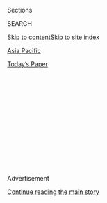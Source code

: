 <div id="app">

<div>

<div>

<div>

<div class="NYTAppHideMasthead css-1q2w90k e1suatyy0">

<div class="section css-ui9rw0 e1suatyy2">

<div class="css-eph4ug er09x8g0">

<div class="css-6n7j50">

</div>

<span class="css-1dv1kvn">Sections</span>

<div class="css-10488qs">

<span class="css-1dv1kvn">SEARCH</span>

</div>

[Skip to content](#site-content)[Skip to site index](#site-index)

</div>

<div id="masthead-section-label" class="css-1wr3we4 eaxe0e00">

[Asia
Pacific](https://www.nytimes3xbfgragh.onion/section/world/asia)

</div>

<div class="css-10698na e1huz5gh0">

</div>

</div>

<div id="masthead-bar-one" class="section hasLinks css-15hmgas e1csuq9d3">

<div class="css-uqyvli e1csuq9d0">

</div>

<div class="css-1uqjmks e1csuq9d1">

</div>

<div class="css-9e9ivx">

[](https://myaccount.nytimes3xbfgragh.onion/auth/login?response_type=cookie&client_id=vi)

</div>

<div class="css-1bvtpon e1csuq9d2">

[Today’s
Paper](https://www.nytimes3xbfgragh.onion/section/todayspaper)

</div>

</div>

</div>

</div>

<div data-aria-hidden="false">

<div id="site-content" data-role="main">

<div>

<div class="css-1aor85t" style="opacity:0.000000001;z-index:-1;visibility:hidden">

<div class="css-1hqnpie">

<div class="css-epjblv">

<span class="css-17xtcya">[Asia
Pacific](/section/world/asia)</span><span class="css-x15j1o">|</span><span class="css-fwqvlz">Lee
Jae-yong, Samsung Heir, Is Arrested on Bribery
Charges</span>

</div>

<div class="css-k008qs">

<div class="css-1iwv8en">

<span class="css-18z7m18"></span>

<div>

</div>

</div>

<span class="css-1n6z4y">https://nyti.ms/2lncm84</span>

<div class="css-1705lsu">

<div class="css-4xjgmj">

<div class="css-4skfbu" data-role="toolbar" data-aria-label="Social Media Share buttons, Save button, and Comments Panel with current comment count" data-testid="share-tools">

  - 
  - 
  - 
  - 
    
    <div class="css-6n7j50">
    
    </div>

  - 

</div>

</div>

</div>

</div>

</div>

</div>

<div class="css-13pd83m">

</div>

<div id="top-wrapper" class="css-1sy8kpn">

<div id="top-slug" class="css-l9onyx">

Advertisement

</div>

[Continue reading the main
story](#after-top)

<div class="ad top-wrapper" style="text-align:center;height:100%;display:block;min-height:250px">

<div id="top" class="place-ad" data-position="top" data-size-key="top">

</div>

</div>

<div id="after-top">

</div>

</div>

<div id="sponsor-wrapper" class="css-1hyfx7x">

<div id="sponsor-slug" class="css-19vbshk">

Supported by

</div>

[Continue reading the main
story](#after-sponsor)

<div id="sponsor" class="ad sponsor-wrapper" style="text-align:center;height:100%;display:block">

</div>

<div id="after-sponsor">

</div>

</div>

<div class="css-1vkm6nb ehdk2mb0">

# Lee Jae-yong, Samsung Heir, Is Arrested on Bribery Charges

</div>

<div class="css-79elbk" data-testid="photoviewer-wrapper">

<div class="css-z3e15g" data-testid="photoviewer-wrapper-hidden">

</div>

<div class="css-1a48zt4 ehw59r15" data-testid="photoviewer-children">

![<span class="css-16f3y1r e13ogyst0" data-aria-hidden="true">Lee
Jae-yong on Friday in Anyang, South Korea. He was later arrested on
corruption charges.
****</span><span class="css-cnj6d5 e1z0qqy90" itemprop="copyrightHolder"><span class="css-1ly73wi e1tej78p0">Credit...</span><span><span>Kim
Hee-Chul/European Pressphoto
Agency</span></span></span>](https://static01.graylady3jvrrxbe.onion/images/2017/02/17/world/17Samsung/17Samsung-articleLarge.jpg?quality=75&auto=webp&disable=upscale)

</div>

</div>

<div class="css-xt80pu e12qa4dv0">

<div class="css-18e8msd">

<div class="css-vp77d3 epjyd6m0">

<div class="css-1baulvz">

By [<span class="css-1baulvz last-byline" itemprop="name">Choe
Sang-Hun</span>](http://www.nytimes3xbfgragh.onion/by/choe-sang-hun)

</div>

</div>

  - Feb. 16,
    2017

  - 
    
    <div class="css-4xjgmj">
    
    <div class="css-d8bdto" data-role="toolbar" data-aria-label="Social Media Share buttons, Save button, and Comments Panel with current comment count" data-testid="share-tools">
    
      - 
      - 
      - 
      - 
        
        <div class="css-6n7j50">
        
        </div>
    
      - 
    
    </div>
    
    </div>

</div>

</div>

<div class="section meteredContent css-1r7ky0e" name="articleBody" itemprop="articleBody">

<div class="css-1fanzo5 StoryBodyCompanionColumn">

<div class="css-53u6y8">

SEOUL, South Korea — The de facto leader of Samsung, Lee Jae-yong, was
arrested Friday on bribery charges, a dramatic turn in South Korea’s
decades-old struggle to end collusive ties between the government and
powerful family-controlled conglomerates.

Mr. Lee, Samsung’s vice chairman, was taken to a jail outside Seoul, the
capital, soon after a judge at the Seoul Central District Court issued
an arrest warrant early Friday.

He is accused of paying $36 million in bribes to President Park
Geun-hye’s secretive confidante, Choi Soon-sil, in return for
political favors. Those are alleged to include government support for a
merger of two Samsung affiliates in 2015 that helped Mr. Lee, 48,
inherit corporate control from his incapacitated father, Lee Kun-hee,
the chairman.

Samsung, whose market capitalization accounts for one-fourth of the
value of all listed companies in South Korea, is a potent national
symbol of power, wealth and technological innovation. Mr. Lee is the
first head of the conglomerate ever to be arrested on corruption
charges. Other charges against him include embezzlement, illegal
transfer of property abroad and committing perjury during a
parliamentary hearing.

</div>

</div>

<div class="css-1fanzo5 StoryBodyCompanionColumn">

<div class="css-53u6y8">

Analysts say his case is a test of whether the country’s relatively
youthful democracy and judicial system [are ready to crack down
on](https://www.nytimes3xbfgragh.onion/2017/01/02/world/asia/south-korea-park-geun-hye-samsung.html?_r=0%20//)
the white-collar crimes of family-owned conglomerates, or chaebol, among
which Samsung is the biggest and most profitable.

Mr. Lee, who has not been convicted of any crime, is also the most
prominent businessman to be ensnared in the special prosecutor’s
broadening investigation into a corruption scandal that led [Parliament
to vote to impeach Ms.
Park](https://www.nytimes3xbfgragh.onion/2016/12/09/world/asia/south-korea-president-park-geun-hye-impeached.html)
in December.

Ms. Park’s presidential powers remain suspended, and the [Constitutional
Court](https://www.nytimes3xbfgragh.onion/2017/01/03/world/asia/south-korea-president-impeachment-trial.html)
is expected to rule in the coming weeks on whether she should be
reinstated or formally removed from office.

South Koreans have grown increasingly fed up with corruption scandals.
When huge crowds took to the streets in recent months to demand Ms.
Park’s impeachment, they also called for the arrest of Mr. Lee and
other chaebol leaders.

All presidents, including Ms. Park, have entered office vowing to end
favoritism and collusion with the chaebol, but they all later
backtracked, arguing that the corporate titans were too important to the
national economy to be arrested or given long sentences.

</div>

</div>

<div class="css-1fanzo5 StoryBodyCompanionColumn">

<div class="css-53u6y8">

While Mr. Lee’s arrest was welcome news to many in South Korea, some
fear that even if he is convicted he will be pardoned.

The arrest is a hard-won victory for the special prosecutor, Park
Young-soo, who has been struggling to establish a bribery case against
Mr. Lee and Ms. Park.

Mr. Lee, who also goes by the name Jay Y. Lee in the West, had survived
the prosecutor’s first attempt to arrest him last month, when [a court
in Seoul
ruled](https://www.nytimes3xbfgragh.onion/2017/01/18/world/asia/samsung-korea-president-impeachment.html)
that there was not enough evidence of bribery. But investigators have
since collected what they called more incriminating evidence and again
asked the court for an arrest warrant.

“Given the newly presented criminal charges and the additional evidence
collected, the legal grounds and need for arresting him are recognized,”
the judge, Han Jeong-seok, said Friday when he issued the arrest
warrant.

The prosecutor must indict Mr. Lee within 20 days.

In a statement, Samsung said, “We will do our best to ensure that the
truth is revealed in the court proceedings.”

The prosecutor is preparing to bring bribery charges against Ms. Park as
well, although she cannot be indicted while she is in office. If she is
removed and indicted, she will be the first South Korean leader on trial
for corruption since two military dictators, Chun Doo-hwan and Roh
Tae-woo, were convicted of bribery in the mid-1990s.

Samsung was the most generous among a handful of conglomerates that each
contributed millions of dollars to two foundations controlled by Ms.
Choi, the president’s confidante, or signed lucrative contracts with
companies run by Ms. Choi or her associates.

</div>

</div>

<div class="css-1fanzo5 StoryBodyCompanionColumn">

<div class="css-53u6y8">

In November, state prosecutors indicted Ms. Choi [on extortion
charges](https://www.nytimes3xbfgragh.onion/2016/11/20/world/asia/park-geun-hye-south-korea-extortion-accomplice-prosecutors.html),
saying she leveraged her connections with Ms. Park to coerce Samsung and
others.

They identified Ms. Park as an accomplice, but they brought no charges
against the businesses, which they saw as victims of extortion. But the
special prosecutor, who has since taken over the investigation from
state prosecutors, has called Samsung’s contributions bribes that were
exchanged for political favors from Ms. Park.

Mr. Lee and Samsung argued that the “donations” Samsung paid out to Ms.
Choi were coerced, suggesting that the company was extorted. Ms. Park
also denies any wrongdoing, saying that the donations from Samsung and
other business were voluntary.

Mr. Lee’s arrest comes at a bad time for Samsung. His father, Lee
Kun-hee, the chairman, has remained [incapacitated since a heart
attack](https://www.nytimes3xbfgragh.onion/2014/05/12/business/international/samsungs-chairman-has-surgery-after-heart-attack.html)
in 2014. Under the younger Mr. Lee’s youthful but largely untested
leadership, Samsung has tried to shed its stodgy image, vowing
repeatedly to improve its corporate governance. That promise has sounded
increasingly hollow in recent weeks, as new details of Samsung’s ties
with Ms. Park and Ms. Choi have emerged.

Mr. Lee’s arrest also followed Samsung’s global recall of its Galaxy
Note 7 smartphones, the most ambitious product launched under his
leadership, which [were prone to catch
fire](https://www.nytimes3xbfgragh.onion/2016/09/03/business/samsung-galaxy-note-battery.html).

While his father remained bedridden, Mr. Lee and loyal executives have
tried to speed up a transfer of management control over the
conglomerate. Now those efforts have effectively backfired, with the
prosecutor asserting that the 2015 merger, a crucial piece in the
succession plan, was facilitated through bribery.

Samsung’s dozens of subsidiaries are run by professional managers. But
in the cultlike corporate culture of the chaebol, only the so-called
owner chairman can decide on multibillion-dollar investments, the kind
of huge bets that have allowed Samsung to move quickly into a new market
or stay ahead of its competitors in smartphones, memory chips and
flat-panel screens.

</div>

</div>

<div class="css-1fanzo5 StoryBodyCompanionColumn">

<div class="css-53u6y8">

Pro-business groups warned that Mr. Lee’s arrest would create a
“management vacuum” at Samsung, leaving it leaderless and shy of
investment. Many Koreans also fear that Samsung’s troubles would hurt
the national economy. The conglomerate’s main company, Samsung
Electronics, alone accounts for 20 percent of the country’s exports.

Over the decades, the South Korean government and the judiciary have
often cited the impact on the economy when they decided not to arrest
chaebol chairmen accused of white-collar crimes or gave them light or
suspended sentences.

Mr. Lee’s father was twice convicted of bribery and tax evasion but has
never spent a day in jail. Each time, he was pardoned by the president
and returned to management. At least six of the nation’s top 10 chaebol,
which generate revenue equivalent to more than 80 percent of gross
domestic product, are led by men once convicted of white-collar crimes.

</div>

</div>

</div>

<div>

</div>

<div>

</div>

<div>

</div>

<div>

<div id="bottom-wrapper" class="css-1ede5it">

<div id="bottom-slug" class="css-l9onyx">

Advertisement

</div>

[Continue reading the main
story](#after-bottom)

<div id="bottom" class="ad bottom-wrapper" style="text-align:center;height:100%;display:block;min-height:90px">

</div>

<div id="after-bottom">

</div>

</div>

</div>

</div>

</div>

## Site Index

<div>

</div>

## Site Information Navigation

  - [© <span>2020</span> <span>The New York Times
    Company</span>](https://help.nytimes3xbfgragh.onion/hc/en-us/articles/115014792127-Copyright-notice)

<!-- end list -->

  - [NYTCo](https://www.nytco.com/)
  - [Contact
    Us](https://help.nytimes3xbfgragh.onion/hc/en-us/articles/115015385887-Contact-Us)
  - [Work with us](https://www.nytco.com/careers/)
  - [Advertise](https://nytmediakit.com/)
  - [T Brand Studio](http://www.tbrandstudio.com/)
  - [Your Ad
    Choices](https://www.nytimes3xbfgragh.onion/privacy/cookie-policy#how-do-i-manage-trackers)
  - [Privacy](https://www.nytimes3xbfgragh.onion/privacy)
  - [Terms of
    Service](https://help.nytimes3xbfgragh.onion/hc/en-us/articles/115014893428-Terms-of-service)
  - [Terms of
    Sale](https://help.nytimes3xbfgragh.onion/hc/en-us/articles/115014893968-Terms-of-sale)
  - [Site
    Map](https://spiderbites.nytimes3xbfgragh.onion)
  - [Help](https://help.nytimes3xbfgragh.onion/hc/en-us)
  - [Subscriptions](https://www.nytimes3xbfgragh.onion/subscription?campaignId=37WXW)

</div>

</div>

</div>

</div>
